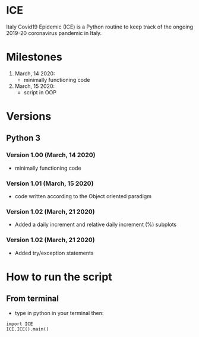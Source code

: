# ICE
Italy Covid19 Epidemic (ICE) is a Python routine to keep track of the ongoing 2019-20 coronavirus pandemic in Italy.

# Milestones
1. March, 14 2020:
   - minimally functioning code
2. March, 15 2020:
   - script in OOP

# Versions
## Python 3
### Version 1.00 (March, 14 2020)
- minimally functioning code
### Version 1.01 (March, 15 2020)
- code written according to the Object oriented paradigm
### Version 1.02 (March, 21 2020)
- Added a daily increment and relative daily increment (%) subplots
### Version 1.02 (March, 21 2020)
- Added try/exception statements

# How to run the script
## From terminal
- type in python in your terminal then:
```
import ICE
ICE.ICE().main()
```
